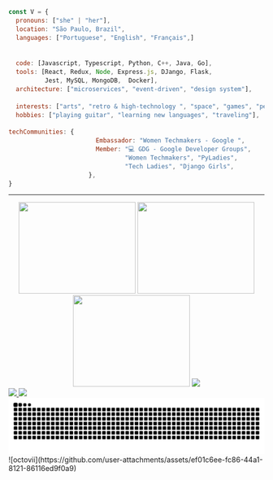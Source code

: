 <img width="25%" align="right" src="" />

<!---->

```javascript
const V = {
  pronouns: ["she" | "her"],
  location: "São Paulo, Brazil",
  languages: ["Portuguese", "English", "Français",]

  
  code: [Javascript, Typescript, Python, C++, Java, Go],
  tools: [React, Redux, Node, Express.js, DJango, Flask,
          Jest, MySQL, MongoDB,  Docker],
  architecture: ["microservices", "event-driven", "design system"],
 
  interests: ["arts", "retro & high-technology ", "space", "games", "pets"],
  hobbies: ["playing guitar", "learning new languages", "traveling"],

techCommunities: {
                        Embassador: "Women Techmakers - Google ",
                        Member: "💻 GDG - Google Developer Groups",
                                "Women Techmakers", "PyLadies", 
                                "Tech Ladies", "Django Girls",
                      },
}
```

<!--badges--->

<hr>
<!--
<div align="left">
<p align="center"> </p>
  <img src="https://img.shields.io/badge/Adobe Illustrator-FF9A00?logo=adobeillustrator&logoColor=black&style=for-the-badge" height="23" alt="adobeillustrator logo"  />
    <img width="1" />  <img src="https://img.shields.io/badge/Adobe Photoshop-31A8FF?logo=adobephotoshop&logoColor=black&style=for-the-badge" height="23" alt="adobephotoshop logo"  />
    <img width="1" />  <img src="https://img.shields.io/badge/Adobe After Effects-9999FF?logo=adobeaftereffects&logoColor=black&style=for-the-badge" height="23" alt="aftereffects logo"  />
    <img width="1" />  <img src="https://img.shields.io/badge/Canva-00C4CC?logo=canva&logoColor=black&style=for-the-badge" height="23" alt="canva logo"  />
    <img width="1" />  <img src="https://img.shields.io/badge/Figma-F24E1E?logo=figma&logoColor=white&style=for-the-badge" height="23" alt="figma logo"  />
    <img width="1" />  <img src="https://img.shields.io/badge/Blender-F5792A?logo=blender&logoColor=black&style=for-the-badge" height="23" alt="blender logo"  />
    <img width="1" />  <img src="https://img.shields.io/badge/Unreal Engine-0E1128?logo=unrealengine&logoColor=white&style=for-the-badge" height="23" alt="unrealengine logo"  />
    <img width="1" />  <img src="https://img.shields.io/badge/Unity-FFFFFF?logo=unity&logoColor=black&style=for-the-badge" height="23" alt="unity logo"  />
<!--versionamento--
  <img src="https://img.shields.io/badge/GitHub-181717?logo=github&logoColor=white&style=for-the-badge" height="23" alt="github logo"  />
    <img width="1" />  <img src="https://img.shields.io/badge/Git-F05032?logo=git&logoColor=white&style=for-the-badge" height="23" alt="git logo"  />
    <img width="1" />  <img src="https://img.shields.io/badge/npm-CB3837?logo=npm&logoColor=white&style=for-the-badge" height="23" alt="npm logo"  />
    <img width="1" />  <img src="https://img.shields.io/badge/Yarn-2C8EBB?logo=yarn&logoColor=white&style=for-the-badge" height="23" alt="yarn logo"  />
    <img width="1" />  <img src="https://img.shields.io/badge/PowerShell-5391FE?logo=powershell&logoColor=black&style=for-the-badge" height="23" alt="powershell logo"  />  
<!--software de desenvolvimento--
  <img src="https://img.shields.io/badge/Visual Studio Code-007ACC?logo=visualstudiocode&logoColor=white&style=for-the-badge" height="23" alt="vscode logo"  />
    <img width="1" />  <img src="https://img.shields.io/badge/JetBrains-000000?logo=jetbrains&logoColor=white&style=for-the-badge" height="23" alt="jetbrains logo"  />
    <img width="1" />  <img src="https://img.shields.io/badge/Eclipse IDE-2C2255?logo=eclipseide&logoColor=white&style=for-the-badge" height="23" alt="eclipseide logo"  />
    <img width="1" />  <img src="https://img.shields.io/badge/IntelliJ IDEA-000000?logo=intellijidea&logoColor=white&style=for-the-badge" height="23" alt="intellijidea logo"  />
    <img width="1" />  <img src="https://img.shields.io/badge/Jupyter-F37626?logo=jupyter&logoColor=black&style=for-the-badge" height="23" alt="jupyter logo"  />
    <img width="1" />  <img src="https://img.shields.io/badge/PyCharm-000000?logo=pycharm&logoColor=white&style=for-the-badge" height="23" alt="pycharm logo"  />  
<!-- Languages--
  <img src="https://img.shields.io/badge/Python-3776AB?logo=python&logoColor=white&style=for-the-badge" height="23" alt="python logo"  />
    <img width="1" />  <img src="https://img.shields.io/badge/Go-00ADD8?logo=go&logoColor=white&style=for-the-badge" height="23" alt="go logo"  />
    <img width="1" />  <img src="https://img.shields.io/badge/C++-00599C?logo=cplusplus&logoColor=white&style=for-the-badge" height="23" alt="cplusplus logo"  />
    <img width="1" />  <img src="https://img.shields.io/badge/Django-092E20?logo=django&logoColor=white&style=for-the-badge" height="23" alt="django logo"  />
<!--front-end--
  <img src="https://img.shields.io/badge/JavaScript-F7DF1E?logo=javascript&logoColor=black&style=for-the-badge" height="23" alt="javascript logo"  />
    <img width="1" />  <img src="https://img.shields.io/badge/React-61DAFB?logo=react&logoColor=black&style=for-the-badge" height="23" alt="react logo"  />
    <img width="1" />  <img src="https://img.shields.io/badge/TypeScript-3178C6?logo=typescript&logoColor=white&style=for-the-badge" height="23" alt="typescript logo"  />
    <img width="1" />  <img src="https://img.shields.io/badge/Redux-764ABC?logo=redux&logoColor=white&style=for-the-badge" height="23" alt="redux logo"  />
    <img width="1" />  <img src="https://img.shields.io/badge/Next.js-000000?logo=nextdotjs&logoColor=white&style=for-the-badge" height="23" alt="nextjs logo"  />
    <img width="1" />  <img src="https://img.shields.io/badge/CSS3-1572B6?logo=css3&logoColor=white&style=for-the-badge" height="23" alt="css3 logo"  />
    <img width="1" />  <img src="https://img.shields.io/badge/Tailwind CSS-06B6D4?logo=tailwindcss&logoColor=black&style=for-the-badge" height="23" alt="tailwindcss logo"  />
<!-- frameworks back-end--
  <img src="https://img.shields.io/badge/Node.js-339933?logo=nodedotjs&logoColor=white&style=for-the-badge" height="23" alt="nodejs logo"  />
    <img width="1" />  <img src="https://img.shields.io/badge/Express-000000?logo=express&logoColor=white&style=for-the-badge" height="23" alt="express logo"  />
    <img width="1" />  <img src="https://img.shields.io/badge/Spring-6DB33F?logo=spring&logoColor=black&style=for-the-badge" height="23" alt="spring logo"  />
    <img width="1" />  <img src="https://img.shields.io/badge/Flask-000000?logo=flask&logoColor=white&style=for-the-badge" height="23" alt="flask logo"  />
<!--data base--
  <img src="https://img.shields.io/badge/MongoDB-47A248?logo=mongodb&logoColor=white&style=for-the-badge" height="23" alt="mongodb logo"  />
    <img width="1" />  <img src="https://img.shields.io/badge/MySQL-4479A1?logo=mysql&logoColor=white&style=for-the-badge" height="23" alt="mysql logo"  />
    <img width="1" />  <img src="https://img.shields.io/badge/Apache Cassandra-1287B1?logo=apachecassandra&logoColor=white&style=for-the-badge" height="23" alt="apachecassandra logo"  />
<!----
  <img src="https://img.shields.io/badge/Docker-2496ED?logo=docker&logoColor=white&style=for-the-badge" height="23" alt="docker logo"  />
<!--testes--
  <img src="https://img.shields.io/badge/Jenkins-D24939?logo=jenkins&logoColor=white&style=for-the-badge" height="23" alt="jenkins logo"  />
<!--servidores--
  <img src="https://img.shields.io/badge/Apache-D22128?logo=apache&logoColor=white&style=for-the-badge" height="23" alt="apache logo"  />
    <img width="1" />  <img src="https://img.shields.io/badge/Vercel-000000?logo=vercel&logoColor=white&style=for-the-badge" height="23" alt="vercel logo"  />
<!--deploy--
  <img src="https://img.shields.io/badge/gulp-CF4647?logo=gulp&logoColor=white&style=for-the-badge" height="23" alt="gulp logo"  />
    <img width="1" />  <img src="https://img.shields.io/badge/Vite-646CFF?logo=vite&logoColor=white&style=for-the-badge" height="23" alt="vite logo"  />
<!----
  <img src="https://img.shields.io/badge/Postman-FF6C37?logo=postman&logoColor=black&style=for-the-badge" height="23" alt="postman logo"  />
    <img src="https://img.shields.io/badge/insomnia-purple?logo=insomnia&logoColor=black&style=for-the-badge" height="23" alt="insomnia logo"  />
<!--cloud--
  <img src="https://img.shields.io/badge/Google Cloud-4285F4?logo=googlecloud&logoColor=white&style=for-the-badge" height="23" alt="googlecloud logo"  />
    <img width="1" />  <img src="https://img.shields.io/badge/Amazon AWS-232F3E?logo=amazonaws&logoColor=white&style=for-the-badge" height="23" alt="amazonwebservices logo"  />
</div>











<!--Stats -->
<div align="center">
<!-- repos-per-language -->
   <img width="230" height="180em" src="http://github-profile-summary-cards.vercel.app/api/cards/repos-per-language?username=scriptdy&theme=apprentice">
<!-- productive-time -->
   <img width="230" height="180em" src="http://github-profile-summary-cards.vercel.app/api/cards/productive-time?username=scriptdy&theme=apprentice">
<!-- most-commit-language -->
   <img width="230" height="180em" src="http://github-profile-summary-cards.vercel.app/api/cards/most-commit-language?username=scriptdy&theme=apprentice">
 <!-- profile-details -->
   <img width="700px" src="http://github-profile-summary-cards.vercel.app/api/cards/profile-details?username=scriptdy&theme=apprentice">
 </div>


<!-- Studies -->

<!--Projects-->
<div align="" width"10%">
  <a href="https://github.com/scriptdy/cipherun">
    <img align="" width="40%" src="https://github-readme-stats.vercel.app/api/pin/?username=scriptdy&repo=cipherun" />
  </a>
  <a href="https://github.com/scriptdy/cipherun">
    <img align="" width="40%"  src="https://github-readme-stats.vercel.app/api/pin/?username=scriptdy&repo=cipherun" />
  </a>
</div>



<!-- snake -->
<img src="https://raw.githubusercontent.com/scriptdy/scriptdy/output/snake.svg" alt="Snake animation" />
![octovii](https://github.com/user-attachments/assets/ef01c6ee-fc86-44a1-8121-86116ed9f0a9)
